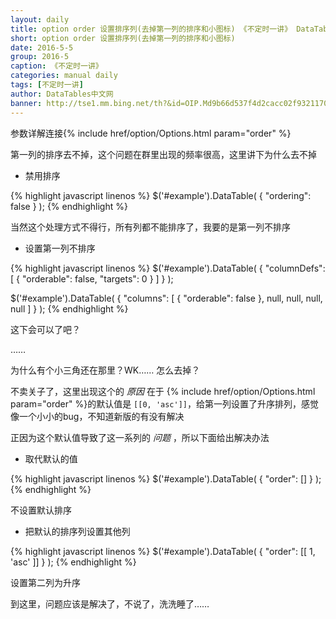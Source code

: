 ```yaml
---
layout: daily
title: option order 设置排序列(去掉第一列的排序和小图标) 《不定时一讲》 DataTables中文网
short: option order 设置排序列(去掉第一列的排序和小图标)
date: 2016-5-5
group: 2016-5
caption: 《不定时一讲》
categories: manual daily
tags: [不定时一讲]
author: DataTables中文网
banner: http://tse1.mm.bing.net/th?&id=OIP.Md9b66d537f4d2cacc02f932117056a9bo0&w=300&h=168&c=0&pid=1.9&rs=0&p=0
---
```

参数详解连接{% include href/option/Options.html param="order" %}

第一列的排序去不掉，这个问题在群里出现的频率很高，这里讲下为什么去不掉

* 禁用排序
<!--more-->

{% highlight javascript linenos %}
$('#example').DataTable( {
  "ordering": false
} );
{% endhighlight %}

当然这个处理方式不得行，所有列都不能排序了，我要的是第一列不排序

* 设置第一列不排序

{% highlight javascript linenos %}
$('#example').DataTable( {
  "columnDefs": [
    { "orderable": false, "targets": 0 }
  ]
} );

$('#example').DataTable( {
  "columns": [
    { "orderable": false },
    null,
    null,
    null,
    null
  ]
} );
{% endhighlight %}

这下会可以了吧？

……

为什么有个小三角还在那里？WK…… 怎么去掉？

不卖关子了，这里出现这个的 *原因* 在于 {% include href/option/Options.html param="order" %}的默认值是
`[[0, 'asc']]`，给第一列设置了升序排列，感觉像一个小小的bug，不知道新版的有没有解决

正因为这个默认值导致了这一系列的 *问题* ，所以下面给出解决办法

* 取代默认的值

{% highlight javascript linenos %}
$('#example').DataTable( {
    "order": []
} );
{% endhighlight %}

不设置默认排序

* 把默认的排序列设置其他列

{% highlight javascript linenos %}
$('#example').DataTable( {
    "order": [[ 1, 'asc' ]]
} );
{% endhighlight %}

设置第二列为升序

到这里，问题应该是解决了，不说了，洗洗睡了……

